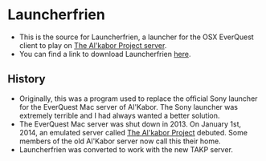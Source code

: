 Launcherfrien
=============

* This is the source for Launcherfrien, a launcher for the OSX EverQuest client to play on [The Al'kabor Project server](http://www.takproject.net/).
* You can find a link to download Launcherfrien [here](http://www.takproject.net/).

## History

* Originally, this was a program used to replace the official Sony launcher for the EverQuest Mac server of Al'Kabor. The Sony launcher was extremely terrible and I had always wanted a better solution.
* The EverQuest Mac server was shut down in 2013. On January 1st, 2014, an emulated server called [The Al'kabor Project](http://www.takproject.net/) debuted. Some members of the old Al'Kabor server now call this their home.
* Launcherfrien was converted to work with the new TAKP server.
